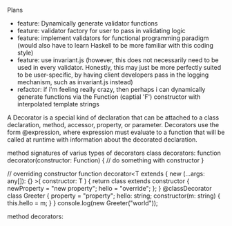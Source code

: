 Plans
- feature: Dynamically generate validator functions
- feature: validator factory for user to pass in validating logic
- feature: implement validators for functional programming paradigm (would also have to learn Haskell to be more familiar with this coding style)
- feature: use invariant.js (however, this does not necessarily need to be used in every validator. Honestly, this may just be more perfectly suited to be user-specific, by having client developers pass in the logging mechanism, such as invariant.js instead)
- refactor: if i'm feeling really crazy, then perhaps i can dynamically generate functions via the Function (captial 'F') constructor with interpolated template strings 

A Decorator is a special kind of declaration that can be attached to a class declaration, method, accessor, property, or parameter. Decorators use the form @expression, where expression must evaluate to a function that will be called at runtime with information about the decorated declaration.

method signatures of varius types of decorators
class decorators:
  function decorator(constructor: Function) {
    // do something with constructor
  }

  // overriding constructor
  function decorator<T extends { new (...args: any[]): {} >(
    constructor: T
  ) {
    return class extends constructor {
      newProperty = "new property";
      hello = "override";
    };
  }
  @classDecorator
  class Greeter {
    property = "property";
    hello: string;
    constructor(m: string) {
      this.hello = m;
    }
  }
  console.log(new Greeter("world"));

method decorators:
